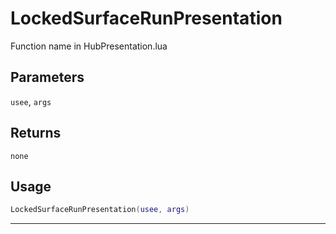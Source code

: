 # LockedSurfaceRunPresentation
Function name in HubPresentation.lua
## Parameters
`usee`, `args`
## Returns
`none`
## Usage
```lua
LockedSurfaceRunPresentation(usee, args)
```
---
